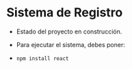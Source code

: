 <h1> Sistema de Registro </h1>

- Estado del proyecto en construcción.

- Para ejecutar el sistema, debes poner:

- ```npm install react```
